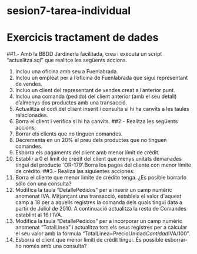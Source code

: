 # sesion7-tarea-individual
# Exercicis tractament de dades
##1.- Amb la BBDD Jardineria facilitada, crea i executa un script “actualitza.sql” que realitce les
següents accions.
1. Inclou una oficina amb seu a Fuenlabrada.
2. Inclou un empleat per a l’oficina de Fuenlabrada que sigui representant de
vendes.
3. Incluo un client del representant de vendes creat a l’anterior punt.
4. Inclou una comanda (pedido) del client anterior (amb el seu detall) d’almenys
dos productes amb una transacció.
5. Actualitza el codi del cliient inserit i consulta si hi ha canvits a les taules
relacionades.
6. Borra el client i verifica si hi ha canvits.
##2.- Realitza les següents accions:
1. Borrar els clients que no tinguen comandes.
2. Decrementa en un 20% el preu dels productes que no tinguen comandes.
3. Esborra els pagaments del client amb menor límit de crèdit.
4. Establir a 0 el límit de crèdit del client que menys unitats demanades tingui del
producte `OR-179'.Borra los pagos del cliente con menor límite de crédito.
##3.- Realiza las siguientes acciones:
1. Borra el cliente que menor limite de crédito tenga. ¿Es posible borrarlo sólo
con una consulta?
2. Modifica la taula “DetallePedidos” per a inserir un camp numèric anomenat
IVA. Mitjançant una transacció, estableix el valor d'aquest camp a 18 per a
aquells registres la comanda dels quals tingui data a partir de Juliol de 2010. A
continuació actualitza la resta de Comandes establint al 16 l'IVA.
3. Modifica la taula “DetallePedidos” per a incorporar un camp numèric
anomenat “TotalLinea” i actualitza tots els seus registres per a calcular el seu
valor amb la fórmula “TotalLinea=PrecioUnidad*Cantidad*IVA/100”.
4. Esborra el client que menor limiti de crèdit tingui. És possible esborrar-ho
només amb una consulta?
